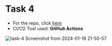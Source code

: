 # Task 4
- For the repo, click [here](https://github.com/arungovindm2001/kaiburr-spring-boot)
- CI/CD Tool used: **GitHub Actions**

![task-4 Screenshot from 2024-01-18 21-55-57](https://github.com/arungovindm2001/kaiburr-coding-assignment/assets/67337602/7cd282fa-d3c9-49bb-bdff-3efe55929e9d)
